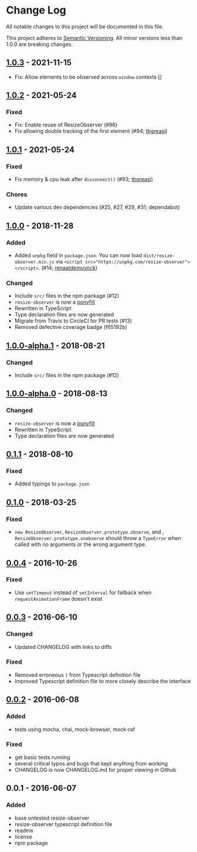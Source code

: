 # Change Log
All notable changes to this project will be documented in this file.

This project adheres to [Semantic Versioning](http://semver.org/).
All minor versions less than 1.0.0 are breaking changes.

## [1.0.3] - 2021-11-15
- Fix: Allow elements to be observed across `window` contexts []

## [1.0.2] - 2021-05-24
### Fixed
- Fix: Enable reuse of ResizeObserver (#96)
- Fix allowing double tracking of the first element (#94; [thgreasi](https://github.com/thgreasi))

## [1.0.1] - 2021-05-24
### Fixed
- Fix memory & cpu leak after `disconnect()` (#93; [thgreasi](https://github.com/thgreasi))

### Chores
- Update various dev dependencies (#25, #27, #29, #31; dependabot)

## [1.0.0] - 2018-11-28
### Added
- Added `unpkg` field in `package.json`.
  You can now load `dist/resize-observer.min.js` via `<script src="https://unpkg.com/resize-observer"></script>`. (#14; [renaatdemuynck](https://github.com/renaatdemuynck))

### Changed
- Include `src/` files in the npm package (#12)
- `resize-observer` is now a [ponyfill](https://ponyfill.com)
- Rewritten in TypeScript
- Type declaration files are now generated
- Migrate from Travis to CircleCI for PR tests (#13)
- Removed defective coverage badge (f65192b)

## [1.0.0-alpha.1] - 2018-08-21
### Changed
- Include `src/` files in the npm package (#12)

## [1.0.0-alpha.0] - 2018-08-13
### Changed
- `resize-observer` is now a [ponyfill](https://ponyfill.com)
- Rewritten in TypeScript
- Type declaration files are now generated

## [0.1.1] - 2018-08-10
### Fixed
- Added typings to `package.json`

## [0.1.0] - 2018-03-25
### Fixed
- `new ResizeObserver`, `ResizeObserver.prototype.observe`, and , `ResizeObserver.prototype.unobserve` should throw a `TypeError` when called with no arguments or the wrong argument type.

## [0.0.4] - 2016-10-26
### Fixed
- Use `setTimeout` instead of `setInterval` for fallback when `requestAnimationFrame` doesn't exist

## [0.0.3] - 2016-06-10
### Changed
- Updated CHANGELOG with links to diffs

### Fixed
- Removed erroneous `[` from Typescript definition file
- Improved Typescript definition file to more closely describe the interface

## [0.0.2] - 2016-06-08
### Added
- tests using mocha, chai, mock-browser, mock-raf

### Fixed
- get basic tests running
- several critical typos and bugs that kept anything from working
- CHANGELOG is now CHANGELOG.md for proper viewing in Github

## 0.0.1 - 2016-06-07
### Added
- base untested resize-observer
- resize-observer typescript definition file
- readme
- license
- npm package

[1.0.3]: https://github.com/pelotoncycle/resize-observer/compare/v1.0.2...v1.0.3
[1.0.2]: https://github.com/pelotoncycle/resize-observer/compare/v1.0.1...v1.0.2
[1.0.1]: https://github.com/pelotoncycle/resize-observer/compare/v1.0.0...v1.0.1
[1.0.0]: https://github.com/pelotoncycle/resize-observer/compare/v1.0.0-alpha.1...v1.0.0
[1.0.0-alpha.1]: https://github.com/pelotoncycle/resize-observer/compare/v1.0.0-alpha.0...v1.0.0-alpha.1
[1.0.0-alpha.0]: https://github.com/pelotoncycle/resize-observer/compare/v0.1.1...v1.0.0-alpha.0
[0.1.1]: https://github.com/pelotoncycle/resize-observer/compare/v0.1.0...v0.1.1
[0.1.0]: https://github.com/pelotoncycle/resize-observer/compare/v0.0.4...v0.1.0
[0.0.4]: https://github.com/pelotoncycle/resize-observer/compare/v0.0.3...v0.0.4
[0.0.3]: https://github.com/pelotoncycle/resize-observer/compare/v0.0.2...v0.0.3
[0.0.2]: https://github.com/pelotoncycle/resize-observer/compare/v0.0.1...v0.0.2
